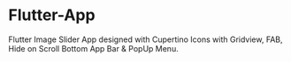 # Flutter-App
Flutter Image Slider App designed with Cupertino Icons with Gridview, FAB, Hide on Scroll Bottom App Bar & PopUp Menu.
